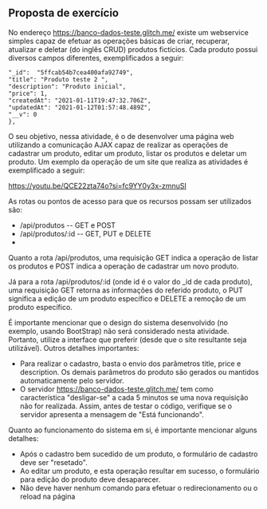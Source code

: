 ## Proposta de exercício

No endereço https://banco-dados-teste.glitch.me/ existe um webservice simples capaz de efetuar as operações básicas de criar, recuperar, atualizar e deletar (do inglês CRUD) produtos fictícios. Cada produto possui diversos campos diferentes, exemplificados a seguir:

```
"_id":  "5ffcab54b7cea400afa92749",
"title": "Produto teste 2 ",
"description": "Produto inicial",
"price": 1,
"createdAt": "2021-01-11T19:47:32.706Z",
"updatedAt": "2021-01-12T01:57:48.489Z",
"__v": 0
},
```

O seu objetivo, nessa atividade, é o de desenvolver uma página web utilizando a comunicação AJAX capaz de realizar as operações de cadastrar um produto, editar um produto, listar os produtos e deletar um produto. Um exemplo da operação de um site que realiza as atividades é exemplificado a seguir:

https://youtu.be/QCE22zta74o?si=fc9YY0y3x-zmnuSI

As rotas ou pontos de acesso para que os recursos possam ser utilizados são:

- /api/produtos -- GET e POST
- /api/produtos/:id -- GET, PUT e DELETE
- 
Quanto a rota /api/produtos, uma requisição GET indica a operação de listar os produtos e POST indica a operação de cadastrar um novo produto.

Já para a rota /api/produtos/:id (onde id é o valor do _id de cada produto), uma requisição GET retorna as informações do referido produto, o PUT significa a edição de um produto específico e DELETE a remoção de um produto específico.

É importante mencionar que o design do sistema desenvolvido (no exemplo, usando BootStrap) não será considerado nesta atividade. Portanto, utilize a interface que preferir (desde que o site resultante seja utilizável). Outros detalhes importantes:

- Para realizar o cadastro, basta o envio dos parâmetros title, price e description. Os demais parâmetros do produto são gerados ou mantidos automaticamente pelo servidor.
- O servidor https://banco-dados-teste.glitch.me/ tem como característica "desligar-se" a cada 5 minutos se uma nova requisição não for realizada. Assim, antes de testar o código, verifique se o servidor apresenta a mensagem de "Está funcionando".
  
Quanto ao funcionamento do sistema em si, é importante mencionar alguns detalhes:

- Após o cadastro bem sucedido de um produto, o formulário de cadastro deve ser "resetado".
- Ao editar um produto, e esta operação resultar em sucesso, o formulário para edição do produto deve desaparecer.
- Não deve haver nenhum comando para efetuar o redirecionamento ou o reload na página
